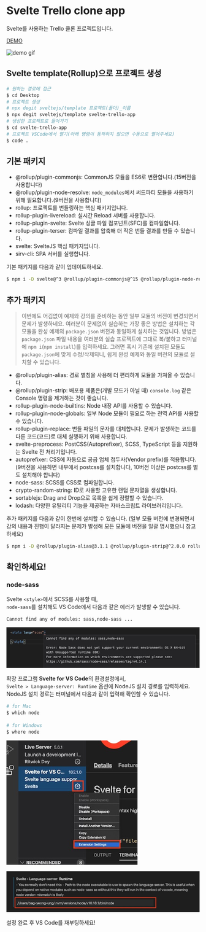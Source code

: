 # Svelte Trello clone app

Svelte를 사용하는 Trello 클론 프로젝트입니다.

[DEMO](https://boring-agnesi-165a0d.netlify.app/)

![demo gif](https://github.com/HeropCode/Svelte-Trello-app/blob/master/assets/svelte-trello-example.gif)

## Svelte template(Rollup)으로 프로젝트 생성

```bash
# 원하는 경로에 접근
$ cd Desktop
# 프로젝트 생성
# npx degit sveltejs/template 프로젝트(폴더)_이름
$ npx degit sveltejs/template svelte-trello-app
# 생성한 프로젝트로 들어가기
$ cd svelte-trello-app
# 프로젝트 VSCode에서 열기(아래 명령이 동작하지 않으면 수동으로 열어주세요)
$ code .
```

## 기본 패키지

- @rollup/plugin-commonjs: CommonJS 모듈을 ES6로 변환합니다.(15버전을 사용합니다)
- @rollup/plugin-node-resolve: `node_modules`에서 써드파티 모듈을 사용하기 위해 필요합니다.(9버전을 사용합니다)
- rollup: 프로젝트를 번들링하는 핵심 패키지입니다.
- rollup-plugin-livereload: 실시간 Reload 서버를 사용합니다.
- rollup-plugin-svelte: Svelte 싱글 파일 컴포넌트(SFC)를 컴파일합니다.
- rollup-plugin-terser: 컴파일 결과를 압축해 더 작은 번들 결과를 만들 수 있습니다.
- svelte: SvelteJS 핵심 패키지입니다.
- sirv-cli: SPA 서버를 실행합니다.

기본 패키지를 다음과 같이 업데이트하세요.

```bash
$ npm i -D svelte@^3 @rollup/plugin-commonjs@^15 @rollup/plugin-node-resolve@^9
```

## 추가 패키지

> 이번에도 어김없이 예제와 강의를 준비하는 동안 일부 모듈의 버전이 변경되면서 문제가 발생하네요.
> 여러분이 문제없이 실습하는 가장 좋은 방법은 설치하는 각 모듈을 완성 예제의 `package.json` 버전과 동일하게 설치하는 것입니다.
> 방법은 `package.json` 파일 내용을 여러분의 실습 프로젝트에 그대로 복/붙하고 터미널에 `npm i`(`npm install`)를 입력하세요. 
> 그러면 혹시 기존에 설치된 모듈도 `package.json`에 맞게 수정/삭제되니, 쉽게 완성 예제와 동일 버전의 모듈로 설치할 수 있습니다.

- @rollup/plugin-alias: 경로 별칭을 사용해 더 편리하게 모듈을 가져올 수 있습니다.
- @rollup/plugin-strip: 배포용 제품은(개발 모드가 아닐 때) `console.log` 같은 Console 명령을 제거하는 것이 좋습니다.
- rollup-plugin-node-builtins: Node 내장 API를 사용할 수 있습니다.
- rollup-plugin-node-globals: 일부 Node 모듈이 필요로 하는 전역 API를 사용할 수 있습니다.
- rollup-plugin-replace: 번들 파일의 문자를 대체합니다. 문제가 발생하는 코드를 다른 코드(코드)로 대체 실행하기 위해 사용합니다.
- svelte-preprocess: PostCSS(Autoprefixer), SCSS, TypeScript 등을 지원하는 Svelte 전 처리기입니다.
- autoprefixer: CSS에 자동으로 공급 업체 접두사(Vendor prefix)를 적용합니다.(9버전을 사용하면 내부에서 postcss를 설치합니다, 10버전 이상은 postcss를 별도 설치해야 합니다)
- node-sass: SCSS를 CSS로 컴파일합니다.
- crypto-random-string: ID로 사용할 고유한 랜덤 문자열을 생성합니다.
- sortablejs: Drag and Drop으로 목록을 쉽게 정렬할 수 있습니다.
- lodash: 다양한 유틸리티 기능을 제공하는 자바스크립트 라이브러리입니다.

추가 패키지를 다음과 같이 한번에 설치할 수 있습니다.
(일부 모듈 버전에 변경되면서 강의 내용과 진행이 달라지는 문제가 발생해 모든 모듈에 버전을 일괄 명시했으니 참고하세요)

```bash
$ npm i -D @rollup/plugin-alias@3.1.1 @rollup/plugin-strip@^2.0.0 rollup-plugin-node-builtins@^2.1.2 rollup-plugin-node-globals@^1.4.0 rollup-plugin-replace@^2.2.0 svelte-preprocess@^4.1.2 autoprefixer@^9.8.6 node-sass@^4.14.1 crypto-random-string@^3.2.0 sortablejs@^1.10.2 lodash@^4.17.20
```

## 확인하세요!

### node-sass

Svelte `<style>`에서 SCSS를 사용할 때,<br />
`node-sass`를 설치해도 VS Code에서 다음과 같은 에러가 발생할 수 있습니다.

```error
Cannot find any of modules: sass,node-sass ...
```

![Cannot find node-sass module](https://github.com/HeropCode/Svelte-Trello-app/blob/master/assets/issue1-cannot-find-module-node-sass.jpg)

확장 프로그램 **Svelte for VS Code**의 환경설정에서,<br />
`Svelte > Language-server: Runtime` 옵션에 NodeJS 설치 경로를 입력하세요.<br />
NodeJS 설치 경로는 터미널에서 다음과 같이 입력해 확인할 수 있습니다.

```bash
# for Mac
$ which node

# for Windows
$ where node
``` 

![Svelte for VS Code extension settings](https://github.com/HeropCode/Svelte-Trello-app/blob/master/assets/issue1-svelte-for-vs-code-extension-settings.jpg)

![Svelte language server: runtime](https://github.com/HeropCode/Svelte-Trello-app/blob/master/assets/issue1-language-server-runtime.jpg)

설정 완료 후 VS Code를 재부팅하세요!
